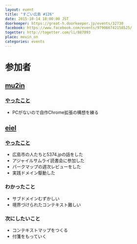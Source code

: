 ```yaml
---
layout: event
title: "すごい広島 #126"
date: 2015-10-14 18:00:00 JST
doorkeeper: https://great-h.doorkeeper.jp/events/32730
facebook: https://www.facebook.com/events/979066742158525/
togetter: http://togetter.com/li/887093
place: movin_on
categories: events
---
```


# 参加者


## [mu2in](https://github.com/mu2in)

### [やったこと](https://github.com/great-h/great-h.github.io/issues/1724)

* PCがないので自作Chrome拡張の構想を練る


## [eiel](http://eiel.info/)

### [やったこと](https://github.com/great-h/great-h.github.io/issues/1723)

* 広島市の人たちと5374.jpの話をした
* アジャイルサムライ読書会に参加した
* パークマップの週次レビューをした
* 実践ドメイン駆動した

### わかったこと

* サブドメインむずかしい
* 境界づけられたコンテキスト難しい

### 次にしたいこと

* コンテキストマップをつくる
* 付箋をもっていく
